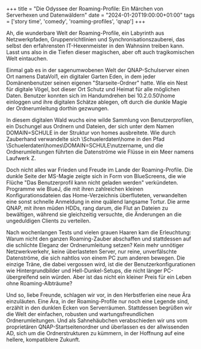 +++
title = "Die Odyssee der Roaming-Profile: Ein Märchen von Serverhexen und Datenwäldern"
date = "2024-01-20T19:00:00+01:00"
tags  = ['story time', 'comedy', 'roaming-profiles', 'qnap']
+++

Ah, die wunderbare Welt der Roaming-Profile, ein Labyrinth aus Netzwerkpfaden, Gruppenrichtlinien und Synchronisationszauberei, das selbst den erfahrensten IT-Hexenmeister in den Wahnsinn treiben kann. Lasst uns also in die Tiefen dieser magischen, aber oft auch tragikomischen Welt eintauchen.

Einmal gab es in der sagenumwobenen Welt der QNAP-Schulserver einen Ort namens DataVol1, ein digitaler Garten Eden, in dem jeder Domänenbenutzer seinen eigenen "Starseite-Ordner" hatte. Wie ein Nest für digitale Vögel, bot dieser Ort Schutz und Heimat für alle möglichen Daten. Benutzer konnten sich im Handumdrehen bei 10.2.0.50\home einloggen und ihre digitalen Schätze ablegen, oft durch die dunkle Magie der Ordnerumleitung dorthin gezwungen.

In diesem digitalen Wald wuchs eine wilde Sammlung von Benutzerprofilen, ein Dschungel aus Ordnern und Dateien, der sich unter dem Namen DOMAIN=SCHULE in der Struktur von homes ausbreitete. Wie durch Zauberhand verwandelte sich \Schuelerdaten\home in den Pfad \Schuelerdaten\homes\DOMAIN=SCHULE\nutzername, und die Ordnerumleitungen führten die Datenströme wie Flüsse in ein Meer namens Laufwerk Z.

Doch nicht alles war Frieden und Freude im Lande der Roaming-Profile. Die dunkle Seite der MS-Magie zeigte sich in Form von BlueScreens, die wie Flüche "Das Benutzerprofil kann nicht geladen werden" verkündeten. Programme wie BlueJ, die mit ihren zahlreichen kleinen Konfigurationsdateien das Home-Verzeichnis überfluteten, verwandelten eine sonst schnelle Anmeldung in eine quälend langsame Tortur. Die arme QNAP, mit ihren müden HDDs, rang darum, die Flut an Dateien zu bewältigen, während sie gleichzeitig versuchte, die Änderungen an die ungeduldigen Clients zu verteilen.

Nach wochenlangen Tests und vielen grauen Haaren kam die Erleuchtung: Warum nicht den ganzen Roaming-Zauber abschaffen und stattdessen auf die schlichte Eleganz der Ordnerumleitung setzen? Kein mehr unnötiger Netzwerkverkehr, keine überlasteten Server, nur reine, unverfälschte Datenströme, die sich nahtlos von einem PC zum anderen bewegen. Die einzige Träne, die dabei vergossen wird, ist die der Benutzerkonfigurationen wie Hintergrundbilder und Hell-Dunkel-Setups, die nicht länger PC-übergreifend sein würden. Aber ist das nicht ein kleiner Preis für ein Leben ohne Roaming-Albträume?

Und so, liebe Freunde, schlagen wir vor, in den Herbstferien eine neue Ära einzuläuten. Eine Ära, in der Roaming-Profile nur noch eine Legende sind, erzählt in den dunklen Ecken von Serverräumen. Stattdessen begrüßen wir die Welt der einfachen, robusten und wartungsfreundlichen Ordnerumleitungen. Und als Sahnehäubchen verabschieden wir uns vom proprietären QNAP-Startseitenordner und überlassen es der allwissenden AD, sich um die Ordnerstrukturen zu kümmern, in der Hoffnung auf eine hellere, kompatiblere Zukunft.